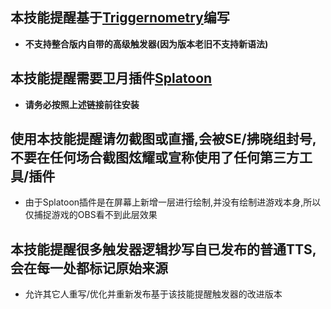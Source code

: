 ## 本技能提醒基于[Triggernometry](https://github.com/paissaheavyindustries/Triggernometry)编写
* **不支持整合版内自带的高级触发器(因为版本老旧不支持新语法)**

## 本技能提醒需要卫月插件[Splatoon](https://github.com/Eternita-S/Splatoon)
* **请务必按照上述链接前往安装**

## 使用本技能提醒请勿截图或直播,会被SE/拂晓组封号,不要在任何场合截图炫耀或宣称使用了任何第三方工具/插件
* 由于Splatoon插件是在屏幕上新增一层进行绘制,并没有绘制进游戏本身,所以仅捕捉游戏的OBS看不到此层效果

## 本技能提醒很多触发器逻辑抄写自已发布的普通TTS,会在每一处都标记原始来源
* 允许其它人重写/优化并重新发布基于该技能提醒触发器的改进版本

